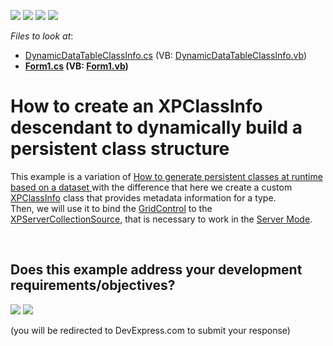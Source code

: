 <!-- default badges list -->
![](https://img.shields.io/endpoint?url=https://codecentral.devexpress.com/api/v1/VersionRange/128585666/13.1.4%2B)
[![](https://img.shields.io/badge/Open_in_DevExpress_Support_Center-FF7200?style=flat-square&logo=DevExpress&logoColor=white)](https://supportcenter.devexpress.com/ticket/details/E1729)
[![](https://img.shields.io/badge/📖_How_to_use_DevExpress_Examples-e9f6fc?style=flat-square)](https://docs.devexpress.com/GeneralInformation/403183)
[![](https://img.shields.io/badge/💬_Leave_Feedback-feecdd?style=flat-square)](#does-this-example-address-your-development-requirementsobjectives)
<!-- default badges end -->
<!-- default file list -->
*Files to look at*:

* [DynamicDataTableClassInfo.cs](./CS/DynamicDataTableClassInfo.cs) (VB: [DynamicDataTableClassInfo.vb](./VB/DynamicDataTableClassInfo.vb))
* **[Form1.cs](./CS/Form1.cs) (VB: [Form1.vb](./VB/Form1.vb))**
<!-- default file list end -->
# How to create an XPClassInfo descendant to dynamically build a persistent class structure


<p>This example is a variation of <a href="https://www.devexpress.com/Support/Center/p/E1198">How to generate persistent classes at runtime based on a dataset </a> with the difference that here we create a custom <a href="http://documentation.devexpress.com/#XPO/clsDevExpressXpoMetadataXPClassInfotopic">XPClassInfo</a> class that provides metadata information for a type.<br /> Then, we will use it to bind the <a href="http://documentation.devexpress.com/#WPF/clsDevExpressWpfGridGridControltopic">GridControl</a> to the <a href="http://documentation.devexpress.com/#XPO/clsDevExpressXpoXPServerCollectionSourcetopic">XPServerCollectionSource</a>, that is necessary to work in the <a href="http://documentation.devexpress.com/#WindowsForms/CustomDocument2990">Server Mode</a>.</p>

<br/>


<!-- feedback -->
## Does this example address your development requirements/objectives?

[<img src="https://www.devexpress.com/support/examples/i/yes-button.svg"/>](https://www.devexpress.com/support/examples/survey.xml?utm_source=github&utm_campaign=XPO_how-to-create-an-xpclassinfo-descendant-to-dynamically-build-a-persistent-class-structure-e1729&~~~was_helpful=yes) [<img src="https://www.devexpress.com/support/examples/i/no-button.svg"/>](https://www.devexpress.com/support/examples/survey.xml?utm_source=github&utm_campaign=XPO_how-to-create-an-xpclassinfo-descendant-to-dynamically-build-a-persistent-class-structure-e1729&~~~was_helpful=no)

(you will be redirected to DevExpress.com to submit your response)
<!-- feedback end -->
